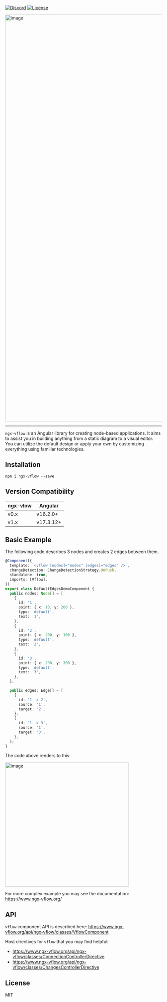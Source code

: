 [![Discord](https://img.shields.io/badge/discord-ngx--vflow-5865F2?logo=discord&logoColor=white)](https://discord.gg/F6u2ZrMf) [![License](https://img.shields.io/badge/license-MIT-007EC7.svg)](LICENSE)

<img width="1305" alt="image" src="https://github.com/artem-mangilev/ngx-vflow/assets/53087914/5cbd3669-10a5-4ecb-9a1f-c9ae4eb5fb5a">

---

`ngx-vflow` is an Angular library for creating node-based applications. It aims to assist you in building anything from a static diagram to a visual editor. You can utilize the default design or apply your own by customizing everything using familiar technologies.

## Installation

```
npm i ngx-vflow --save
```

## Version Compatibility

| ngx-vlow | Angular   |
| -------- | --------- |
| v0.x     | v16.2.0+  |
| v1.x     | v17.3.12+ |

## Basic Example

The following code describes 3 nodes and creates 2 edges between them.

```ts
@Component({
  template: `<vflow [nodes]="nodes" [edges]="edges" />`,
  changeDetection: ChangeDetectionStrategy.OnPush,
  standalone: true,
  imports: [Vflow],
})
export class DefaultEdgesDemoComponent {
  public nodes: Node[] = [
    {
      id: '1',
      point: { x: 10, y: 200 },
      type: 'default',
      text: '1',
    },
    {
      id: '2',
      point: { x: 200, y: 100 },
      type: 'default',
      text: '2',
    },
    {
      id: '3',
      point: { x: 200, y: 300 },
      type: 'default',
      text: '3',
    },
  ];

  public edges: Edge[] = [
    {
      id: '1 -> 2',
      source: '1',
      target: '2',
    },
    {
      id: '1 -> 3',
      source: '1',
      target: '3',
    },
  ];
}
```

The code above renders to this:

<img width="398" alt="image" src="https://github.com/artem-mangilev/ngx-vflow/assets/53087914/2a1b778a-2bfa-4176-9d50-065fdb1f1dec">

For more complex example you may see the documentation: https://www.ngx-vflow.org/

## API

`vflow` component API is described here: https://www.ngx-vflow.org/api/ngx-vflow/classes/VflowComponent

Host directives for `vflow` that you may find helpful:

- https://www.ngx-vflow.org/api/ngx-vflow/classes/ConnectionControllerDirective
- https://www.ngx-vflow.org/api/ngx-vflow/classes/ChangesControllerDirective

## License

MIT
